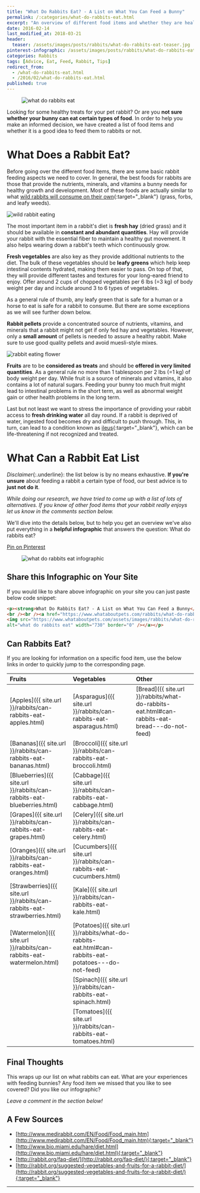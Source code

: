 ```yaml
---
title: "What Do Rabbits Eat? - A List on What You Can Feed a Bunny"
permalink: /:categories/what-do-rabbits-eat.html
excerpt: "An overview of different food items and whether they are healthy for rabbits or not."
date: 2016-02-14
last_modified_at: 2018-03-21
header:
  teaser: /assets/images/posts/rabbits/what-do-rabbits-eat-teaser.jpg
pinterest-infographic: /assets/images/posts/rabbits/what-do-rabbits-eat-infographic.png
categories: Rabbits
tags: [Advice, Eat, Feed, Rabbit, Tips]
redirect_from:
  - /what-do-rabbits-eat.html
  - /2016/02/what-do-rabbits-eat.html
published: true
---
```


<figure>
  <img src="{{ site.url }}/assets/images/posts/rabbits/what-do-rabbits-eat.jpg" alt="what do rabbits eat" class="title-banner">
</figure>

Looking for some healthy treats for your pet rabbit? Or are you **not sure whether your bunny can eat certain types of food**. In order to help you make an informed decision, we have created a list of food items and whether it is a good idea to feed them to rabbits or not.

# What Does a Rabbit Eat?

Before going over the different food items, there are some basic rabbit feeding aspects we need to cover. In general, the best foods for rabbits are those that provide the nutrients, minerals, and vitamins a bunny needs for healthy growth and development. Most of these foods are actually similar to what [wild rabbits will consume on their own](https://en.wikipedia.org/wiki/Rabbit#Diet_and_eating_habits){:target="_blank"} (grass, forbs, and leafy weeds).

<img src="{{ site.url }}/assets/images/posts/rabbits/wild-rabbit-eating.jpg" alt="wild rabbit eating" class="align-right">

The most important item in a rabbit's diet is **fresh hay** (dried grass) and it should be available in **constant and abundant quantities**. Hay will provide your rabbit with the essential fiber to maintain a healthy gut movement. It also helps wearing down a rabbit's teeth which continuously grow.

**Fresh vegetables** are also key as they provide additional nutrients to the diet. The bulk of these vegetables should be **leafy greens** which help keep intestinal contents hydrated, making them easier to pass. On top of that, they will provide different tastes and textures for your long-eared friend to enjoy. Offer around 2 cups of chopped vegetables per 6 lbs (=3 kg) of body weight per day and include around 3 to 6 types of vegetables.

As a general rule of thumb, any leafy green that is safe for a human or a horse to eat is safe for a rabbit to consume. But there are some exceptions as we will see further down below.

**Rabbit pellets** provide a concentrated source of nutrients, vitamins, and minerals that a rabbit might not get if only fed hay and vegetables. However, only a **small amount** of pellets is needed to assure a healthy rabbit. Make sure to use good quality pellets and avoid muesli-style mixes.

<img src="{{ site.url }}/assets/images/posts/rabbits/rabbit-eating-flower.jpg" alt="rabbit eating flower" class="align-left">

**Fruits** are to be **considered as treats** and should be **offered in very limited quantities**. As a general rule no more than 1 tablespoon per 2 lbs (=1 kg) of body weight per day. While fruit is a source of minerals and vitamins, it also contains a lot of natural sugars. Feeding your bunny too much fruit might lead to intestinal problems in the short term, as well as abnormal weight gain or other health problems in the long term.

Last but not least we want to stress the importance of providing your rabbit access to **fresh drinking water** all day round. If a rabbit is deprived of water, ingested food becomes dry and difficult to push through. This, in turn, can lead to a condition known as [ileus](https://en.wikipedia.org/wiki/Ileus){:target="_blank"}, which can be life-threatening if not recognized and treated.

# What Can a Rabbit Eat List

*Disclaimer*{:.underline}: the list below is by no means exhaustive. **If you're unsure** about feeding a rabbit a certain type of food, our best advice is to **just not do it**.

_While doing our research, we have tried to come up with a list of lots of alternatives. If you know of other food items that your rabbit really enjoys let us know in the comments section below._

We'll dive into the details below, but to help you get an overview we've also put everything in a **helpful infographic** that answers the question: What do rabbits eat?

<div class="align-center">
<a href="http://pinterest.com/pin/create/button/?url={{ page.url | absolute_url | url_encode }}&media={{ page.pinterest-infographic | absolute_url | url_encode }}&description={{ page.title }}" class="btn btn--x-large btn--pinterest" title="Pin on Pinterest" target="_blank"><i class="fab fa-fw fa-pinterest" aria-hidden="true"></i><span>Pin on Pinterest</span></a>
</div>

<figure>
  <img src="{{ site.url }}/assets/images/posts/rabbits/what-do-rabbits-eat-infographic.png" alt="what do rabbits eat infographic">
</figure>

## Share this Infographic on Your Site

If you would like to share above infographic on your site you can just paste below code snippet:

``` html
<p><strong>What Do Rabbits Eat? - A List on What You Can Feed a Bunny</strong>
<br /><br /><a href="https://www.whataboutpets.com/rabbits/what-do-rabbits-eat.html">
<img src="https://www.whataboutpets.com/assets/images/rabbits/what-do-rabbits-eat-infographic.png" 
alt="what do rabbits eat" width="730" border="0" /></a></p>
```

## Can Rabbits Eat?

If you are looking for information on a specific food item, use the below links in order to quickly jump to the corresponding page.

| Fruits                                                                                                          | Vegetables                                                                                                 | Other                                                                                        |
|:--------------------------------------------------------------------------------------------------------------- |:---------------------------------------------------------------------------------------------------------- |:-------------------------------------------------------------------------------------------- |
| [Apples]({{ site.url }}/rabbits/can-rabbits-eat-apples.html)                                                    | [Asparagus]({{ site.url }}/rabbits/can-rabbits-eat-asparagus.html)                                         | [Bread]({{ site.url }}/rabbits/what-do-rabbits-eat.html#can-rabbits-eat-bread---do-not-feed) |
| [Bananas]({{ site.url }}/rabbits/can-rabbits-eat-bananas.html)                                                  | [Broccoli]({{ site.url }}/rabbits/can-rabbits-eat-broccoli.html)                                           |                                                                                              |
| [Blueberries]({{ site.url }}/rabbits/can-rabbits-eat-blueberries.html)                                          | [Cabbage]({{ site.url }}/rabbits/can-rabbits-eat-cabbage.html)                                             |                                                                                              |
| [Grapes]({{ site.url }}/rabbits/can-rabbits-eat-grapes.html)                                                    | [Celery]({{ site.url }}/rabbits/can-rabbits-eat-celery.html)                                               |                                                                                              |
| [Oranges]({{ site.url }}/rabbits/can-rabbits-eat-oranges.html)                                                  | [Cucumbers]({{ site.url }}/rabbits/can-rabbits-eat-cucumbers.html)                                         |                                                                                              |
| [Strawberries]({{ site.url }}/rabbits/can-rabbits-eat-strawberries.html)                                        | [Kale]({{ site.url }}/rabbits/can-rabbits-eat-kale.html)                                                   |                                                                                              |
| [Watermelon]({{ site.url }}/rabbits/can-rabbits-eat-watermelon.html)                                            | [Potatoes]({{ site.url }}/rabbits/what-do-rabbits-eat.html#can-rabbits-eat-potatoes---do-not-feed)         |                                                                                              |
|                                                                                                                 | [Spinach]({{ site.url }}/rabbits/can-rabbits-eat-spinach.html)                                             |                                                                                              |
|                                                                                                                 | [Tomatoes]({{ site.url }}/rabbits/can-rabbits-eat-tomatoes.html)                                           |                                                                                              |

## Final Thoughts

This wraps up our list on what rabbits can eat. What are your experiences with feeding bunnies? Any food item we missed that you like to see covered? Did you like our infographic?

_Leave a comment in the section below!_

## A Few Sources
* [http://www.medirabbit.com/EN/Food/Food_main.htm](http://www.medirabbit.com/EN/Food/Food_main.htm){:target="_blank"}
* [http://www.bio.miami.edu/hare/diet.html](http://www.bio.miami.edu/hare/diet.html){:target="_blank"}
* [http://rabbit.org/faq-diet/](http://rabbit.org/faq-diet/){:target="_blank"}
* [http://rabbit.org/suggested-vegetables-and-fruits-for-a-rabbit-diet/](http://rabbit.org/suggested-vegetables-and-fruits-for-a-rabbit-diet/){:target="_blank"}

---
